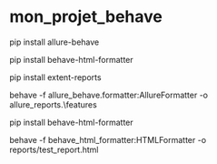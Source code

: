 # mon_projet_behave


pip install allure-behave

pip install behave-html-formatter


pip install extent-reports


behave -f allure_behave.formatter:AllureFormatter -o allure_reports.\features

pip install behave-html-formatter 

behave -f behave_html_formatter:HTMLFormatter -o reports/test_report.html 